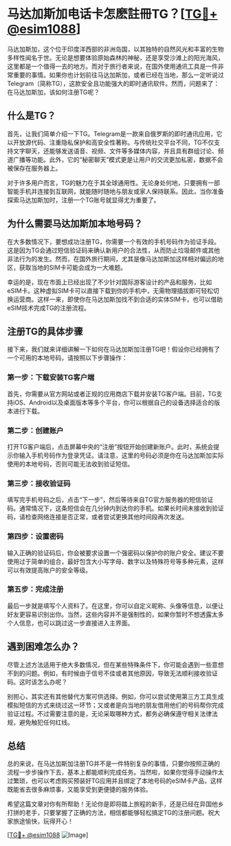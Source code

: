 # 马达加斯加电话卡怎麽註冊TG？[[TG💪+ @esim1088](https://t.me/s/esim1088)]

马达加斯加，这个位于印度洋西部的非洲岛国，以其独特的自然风光和丰富的生物多样性闻名于世。无论是想要体验原始森林的神秘，还是享受沙滩上的阳光海风，这里都是一个值得一去的地方。而对于旅行者来说，在国外使用通讯工具是一件非常重要的事情。如果你也计划前往马达加斯加，或者已经在当地，那么一定听说过Telegram（简称TG），这款安全且功能强大的即时通讯软件。然而，问题来了：在马达加斯加，该如何注册TG呢？

## 什么是TG？

首先，让我们简单介绍一下TG。Telegram是一款来自俄罗斯的即时通讯应用，它以开放源代码、注重隐私保护和高安全性著称。与传统社交平台不同，TG不仅支持文字聊天，还能够发送语音、视频、文件等多媒体内容，并且具有群组讨论、频道广播等功能。此外，它的“秘密聊天”模式更是让用户的交流更加私密，数据不会被保存在服务器上。

对于许多用户而言，TG的魅力在于其全球通用性。无论身处何地，只要拥有一部智能手机并连接到互联网，就能随时随地与朋友或家人保持联系。因此，当你准备探索马达加斯加时，注册一个TG账号就显得尤为重要了。

## 为什么需要马达加斯加本地号码？

在大多数情况下，要想成功注册TG，你需要一个有效的手机号码作为验证手段。这是因为TG会通过短信验证码来确认新用户的合法性，从而防止垃圾邮件或其他非法行为的发生。然而，在国外旅行期间，尤其是像马达加斯加这样相对偏远的地区，获取当地的SIM卡可能会成为一大难题。

幸运的是，现在市面上已经出现了不少针对国际游客设计的产品和服务，比如eSIM卡。这种虚拟SIM卡可以直接下载到你的手机中，无需物理插拔即可轻松切换运营商。这样一来，即使你在马达加斯加找不到合适的实体SIM卡，也可以借助eSIM技术完成TG的注册流程。

## 注册TG的具体步骤

接下来，我们就来详细讲解一下如何在马达加斯加注册TG吧！假设你已经拥有了一个可用的本地号码，请按照以下步骤操作：

### 第一步：下载安装TG客户端

首先，你需要从官方网站或者正规的应用商店下载并安装TG客户端。目前，TG支持iOS、Android以及桌面版本等多个平台，你可以根据自己的设备选择适合的版本进行下载。

### 第二步：创建账户

打开TG客户端后，点击屏幕中央的“注册”按钮开始创建新账户。此时，系统会提示你输入手机号码作为登录凭证。请注意，这里的号码必须是你在马达加斯加实际使用的本地号码，否则可能无法收到验证短信。

### 第三步：接收验证码

填写完手机号码之后，点击“下一步”，然后等待来自TG官方服务器的短信验证码。通常情况下，这条短信会在几分钟内到达你的手机。如果长时间未接收到验证码，请检查网络连接是否正常，或者尝试更换其他时间段再次发送。

### 第四步：设置密码

输入正确的验证码后，你会被要求设置一个强密码以保护你的账户安全。建议不要使用过于简单的组合，最好包含大小写字母、数字以及特殊符号等多种元素，这样可以有效提高账户的安全等级。

### 第五步：完成注册

最后一步就是填写个人资料了。在这里，你可以自定义昵称、头像等信息，以便让好友更容易识别出你。当然，这些内容并不是强制性的，如果你暂时不想透露太多个人信息，也可以跳过这一步直接进入主界面。

## 遇到困难怎么办？

尽管上述方法适用于绝大多数情况，但在某些特殊条件下，你可能会遇到一些意想不到的问题。例如，有时候由于信号不佳或者其他原因，导致无法顺利接收验证码。这时该怎么办呢？

别担心，其实还有其他替代方案可供选择。例如，你可以尝试使用第三方工具生成模拟短信的方式来绕过这一环节；又或者是向当地的朋友借用他们的号码帮你完成验证过程。不过需要注意的是，无论采取哪种方式，都务必确保遵守相关法律法规，避免触犯任何红线。

## 总结

总的来说，在马达加斯加注册TG并不是一件特别复杂的事情，只要你按照正确的流程一步步操作下去，基本上都能顺利完成任务。当然啦，如果你觉得手动操作太过繁琐，也可以考虑购买预装好TG应用并且绑定了本地号码的eSIM卡产品，这样既能省去很多麻烦事，又能享受到更便捷的服务体验。

希望这篇文章对你有所帮助！无论你是即将踏上旅程的新手，还是已经在异国他乡打拼的老手，只要掌握了正确的方法，相信都能够轻松搞定TG的注册问题。祝大家旅途愉快，玩得开心！

[[TG💪+ @esim1088](https://t.me/s/esim1088) ![Image](https://i.postimg.cc/4NQfJmqS/Snipaste-2025-05-13-00-14-12.png)]
